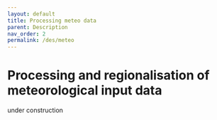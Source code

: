 ```yaml
---
layout: default
title: Processing meteo data
parent: Description
nav_order: 2
permalink: /des/meteo
---
```


# Processing and regionalisation of meteorological input data

under construction

<!-- openAMUNDSEN simulates the processes for each model grid cell individually and is developed to use meteorological forcing from different sources. The standard application is to provide meteorological station data (point measurements). openAMUNDSEN provides a set of procedures suited specifically for topographically complex terrain to regionalise the point data to the model grid.

## Required meteorological input data

- air temperature
- precipitation
- global radiation
- wind speed
- relative humidity

## optional input data
- incoming longwave radiation


## Regionalisation of station data

### Regression-based approach including interpolation of the residuals

For each model time step,
- a regression analysis between observations and the associated station elevation is performed to derive an elevation-dependent trend function.
- the derived function is applied upon a digital elevation model to create a trend field for a given meteorological variable (e.g., temperature as a function of elevation).
- the residuals for all station locations are calculated by subtracting the calculated regression value for the station elevation from the actual measurement for the current time step.
- the residuals from the station locations (raster cells) are then interpolated to the grid using Inverse Distance Weighting (IDW) method.
- the interpolated residual field is finally added to the trend field, which results in elevation- and distance-dependent interpolated field ensuring a reproduction of the measured values at the station locations.





### Monthly altitudinal gradients

## Directly use gridded input

An option to directly read and use gridded meteorological data is currently in development.

## Choose and configure method in openAMUNDSEN -->
